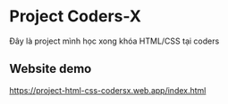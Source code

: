 # Project Coders-X
 Đây là project mình học xong khóa HTML/CSS tại coders
## Website demo
https://project-html-css-codersx.web.app/index.html
